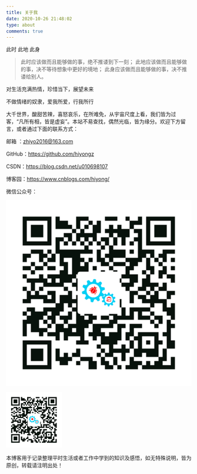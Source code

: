 ```yaml
---
title: 关于我
date: 2020-10-26 21:48:02
type: about
comments: true
---
```



此时 此地 此身

> 此时应该做而且能够做的事，绝不推诿到下一刻；
> 此地应该做而且能够做的事，决不等待想象中更好的境地；
> 此身应该做而且能够做的事，决不推诿给别人。



对生活充满热情，珍惜当下，展望未来

不做情绪的奴隶，爱我所爱，行我所行

大千世界，酸甜苦辣，喜怒哀乐，在所难免，从宇宙尺度上看，我们皆为过客，“凡所有相，皆是虚妄”。本站不易查找，偶然光临，皆为缘分。欢迎下方留言，或者通过下面的联系方式：

邮箱 ：zhiyo2016@163.com

GitHub：https://github.com/hiyongz

CSDN：https://blog.csdn.net/u010698107

博客园：https://www.cnblogs.com/hiyong/

微信公众号：

![Screenshot](about/wechat.png)

<img src="about/wechat.png" width="30%" height="30%" />

本博客用于记录整理平时生活或者工作中学到的知识及感悟，如无特殊说明，皆为原创，转载请注明出处！



















